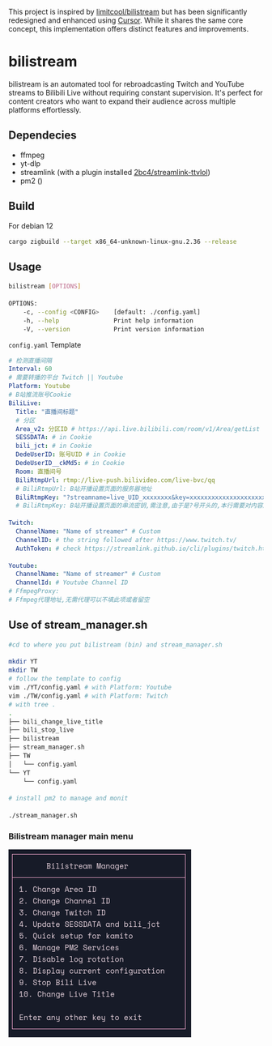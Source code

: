 This project is inspired by [limitcool/bilistream](https://github.com/limitcool/bilistream) but has been significantly redesigned and enhanced using [Cursor](https://www.cursor.com/). While it shares the same core concept, this implementation offers distinct features and improvements.


# bilistream

bilistream is an automated tool for rebroadcasting Twitch and YouTube streams to Bilibili Live without requiring constant supervision. It's perfect for content creators who want to expand their audience across multiple platforms effortlessly.

## Dependecies
- ffmpeg
- yt-dlp
- streamlink (with a plugin installed [2bc4/streamlink-ttvlol](https://github.com/2bc4/streamlink-ttvlol))
- pm2 ()

## Build
For debian 12
```bash
cargo zigbuild --target x86_64-unknown-linux-gnu.2.36 --release
```
## Usage
```bash
bilistream [OPTIONS]

OPTIONS:
    -c, --config <CONFIG>    [default: ./config.yaml]
    -h, --help               Print help information
    -V, --version            Print version information
```

`config.yaml` Template


``` yaml
# 检测直播间隔
Interval: 60
# 需要转播的平台 Twitch || Youtube 
Platform: Youtube
# B站推流账号Cookie
BiliLive:
  Title: "直播间标题"
  # 分区
  Area_v2: 分区ID # https://api.live.bilibili.com/room/v1/Area/getList
  SESSDATA: # in Cookie 
  bili_jct: # in Cookie
  DedeUserID: 账号UID # in Cookie
  DedeUserID__ckMd5: # in Cookie
  Room: 直播间号
  BiliRtmpUrl: rtmp://live-push.bilivideo.com/live-bvc/qq
  # BiliRtmpUrl: B站开播设置页面的服务器地址
  BiliRtmpKey: "?streamname=live_UID_xxxxxxxx&key=xxxxxxxxxxxxxxxxxxxxx=rtmp&pflag=1"
  # BiliRtmpKey: B站开播设置页面的串流密钥,需注意,由于是?号开头的,本行需要对内容加双引号

Twitch:
  ChannelName: "Name of streamer" # Custom
  ChannelID: # the string followed after https://www.twitch.tv/  
  AuthToken: # check https://streamlink.github.io/cli/plugins/twitch.html#authentication

Youtube:
  ChannelName: "Name of streamer" # Custom
  ChannelId: # Youtube Channel ID
# FfmpegProxy: 
# Ffmpeg代理地址,无需代理可以不填此项或者留空
```

## Use of stream_manager.sh

```bash
#cd to where you put bilistream (bin) and stream_manager.sh

mkdir YT
mkdir TW
# follow the template to config
vim ./YT/config.yaml # with Platform: Youtube
vim ./TW/config.yaml # with Platform: Twitch
# with tree .
.
├── bili_change_live_title
├── bili_stop_live
├── bilistream
├── stream_manager.sh
├── TW
│   └── config.yaml
└── YT
    └── config.yaml

# install pm2 to manage and monit

./stream_manager.sh
```
### Bilistream manager main menu
![Main Menu](./assets/Main_menu.png)